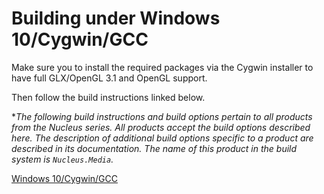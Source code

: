 # Building under Windows 10/Cygwin/GCC
Make sure you to install the required packages via the Cygwin installer to have full GLX/OpenGL 3.1
and OpenGL support.

Then follow the build instructions linked below.

**The following build instructions and build options pertain to all products from the Nucleus series.
  All products accept the build options described here.
  The description of additional build options specific to a product are described in its documentation.
  The name of this product in the build system is `Nucleus.Media`.*

[Windows 10/Cygwin/GCC](https://github.com/primordialmachine/nucleus/blob/master/documentation/building-under-windows-10-cygwin-gcc.md)
